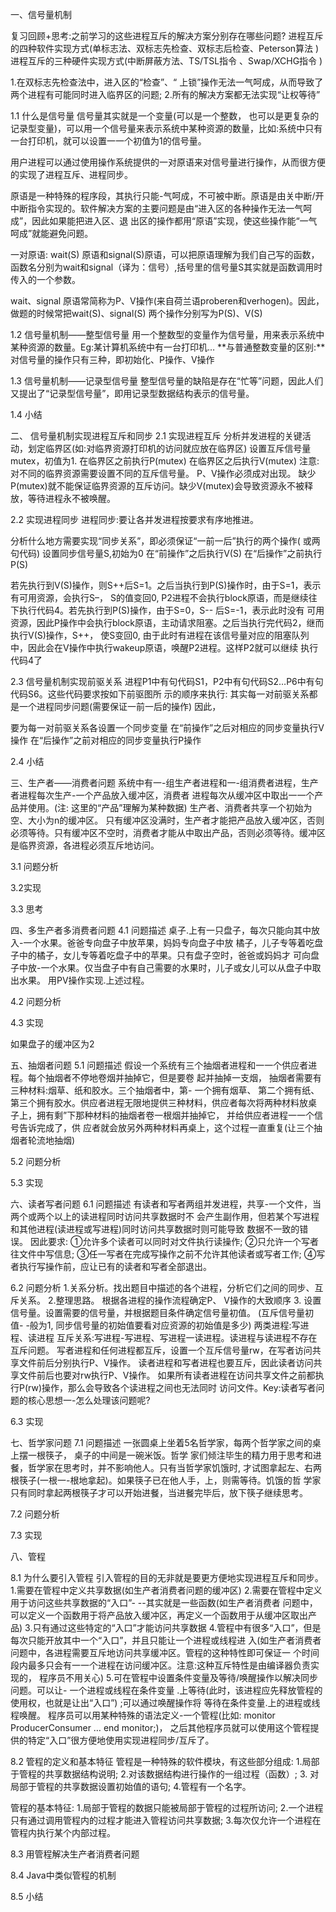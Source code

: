 一、信号量机制


复习回顾+思考:之前学习的这些进程互斥的解决方案分别存在哪些问题?
进程互斥的四种软件实现方式(单标志法、双标志先检查、双标志后检查、Peterson算法 )
进程互斥的三种硬件实现方式(中断屏蔽方法、TS/TSL指令 、Swap/XCHG指令 )

1.在双标志先检查法中，进入区的“检查”、“ 上锁”操作无法一气呵成，从而导致了两个进程有可能同时进入临界区的问题;
2.所有的解决方案都无法实现“让权等待”

1.1 什么是信号量
信号量其实就是一个变量(可以是一个整数， 也可以是更复杂的记录型变量)，可以用一个信号量来表示系统中某种资源的数量，比如:系统中只有一台打印机，就可以设置一一个初值为1的信号量。

用户进程可以通过使用操作系统提供的一对原语来对信号量进行操作，从而很方便的实现了进程互斥、进程同步。

原语是一种特殊的程序段，其执行只能-气呵成，不可被中断。原语是由关中断/开中断指令实现的。软件解决方案的主要问题是由“进入区的各种操作无法一气呵成”，因此如果能把进入区、退
出区的操作都用“原语”实现，使这些操作能“一气呵成”就能避免问题。

一对原语: wait(S) 原语和signal(S)原语，可以把原语理解为我们自己写的函数，函数名分别为wait和signal（译为：信号）,括号里的信号量S其实就是函数调用时传入的一个参数。

wait、signal 原语常简称为P、V操作(来自荷兰语proberen和verhogen)。因此，做题的时候常把wait(S)、signal(S) 两个操作分别写为P(S)、V(S)

1.2 信号量机制——整型信号量
用一个整数型的变量作为信号量，用来表示系统中某种资源的数量。Eg:某计算机系统中有一台打印机…
**与普通整数变量的区别:**对信号量的操作只有三种，即初始化、P操作、V操作



1.3 信号量机制——记录型信号量
整型信号量的缺陷是存在“忙等”问题，因此人们又提出了“记录型信号量”，即用记录型数据结构表示的信号量。





1.4 小结


二、 信号量机制实现进程互斥和同步
2.1 实现进程互斥
分析并发进程的关键活动，划定临界区(如:对临界资源打印机的访问就应放在临界区)
设置互斥信号量mutex，初值为1.
在临界区之前执行P(mutex)
在临界区之后执行V(mutex)
注意:对不同的临界资源需要设置不同的互斥信号量。
P、V操作必须成对出现。
缺少P(mutex)就不能保证临界资源的互斥访问。缺少V(mutex)会导致资源永不被释放，等待进程永不被唤醒。



2.2 实现进程同步
进程同步:要让各并发进程按要求有序地推进。

分析什么地方需要实现“同步关系”，即必须保证“一前一后”执行的两个操作( 或两句代码)
设置同步信号量S,初始为0
在“前操作”之后执行V(S)
在“后操作”之前执行P(S)

若先执行到V(S)操作，则S++后S=1。之后当执行到P(S)操作时，由于S=1，表示有可用资源，会执行S–， S的值变回0,
P2进程不会执行block原语，而是继续往下执行代码4。若先执行到P(S)操作，由于S=0，S-- 后S=-1，表示此时没有
可用资源，因此P操作中会执行block原语，主动请求阻塞。之后当执行完代码2，继而执行V(S)操作，S++， 使S变回0,
由于此时有进程在该信号量对应的阻塞队列中，因此会在V操作中执行wakeup原语，唤醒P2进程。这样P2就可以继续
执行代码4了



2.3 信号量机制实现前驱关系
进程P1中有句代码S1，P2中有句代码S2…P6中有句代码S6。这些代码要求按如下前驱图所
示的顺序来执行:
其实每一对前驱关系都是一个进程同步问题(需要保证一前一后的操作)
因此，

要为每一对前驱关系各设置一个同步变量
在“前操作”之后对相应的同步变量执行V操作
在“后操作”之前对相应的同步变量执行P操作

2.4 小结


三、生产者——消费者问题
系统中有一-组生产者进程和一-组消费者进程，生产者进程每次生产-一个产品放入缓冲区，消费者
进程每次从缓冲区中取出一一个产品并使用。(注: 这里的“产品”理解为某种数据)
生产者、消费者共享一个初始为空、大小为n的缓冲区。
只有缓冲区没满时，生产者才能把产品放入缓冲区，否则必须等待。只有缓冲区不空时，消费者才能从中取出产品，否则必须等待。缓冲区是临界资源，各进程必须互斥地访问。


3.1 问题分析


3.2实现


3.3 思考


四、多生产者多消费者问题
4.1 问题描述
桌子.上有一只盘子，每次只能向其中放入-一个水果。爸爸专向盘子中放苹果，妈妈专向盘子中放
橘子，儿子专等着吃盘子中的橘子，女儿专等着吃盘子中的苹果。只有盘子空时，爸爸或妈妈才
可向盘子中放-一个水果。仅当盘子中有自己需要的水果时，儿子或女儿可以从盘子中取出水果。
用PV操作实现.上述过程。


4.2 问题分析


4.3 实现

如果盘子的缓冲区为2


五、抽烟者问题
5.1 问题描述
假设一个系统有三个抽烟者进程和一一个供应者进程。每个抽烟者不停地卷烟并抽掉它，但是要卷
起并抽掉一支烟， 抽烟者需要有三种材料:烟草、纸和胶水。三个抽烟者中，第- 一个拥有烟草、
第二个拥有纸、第三个拥有胶水。供应者进程无限地提供三种材料，供应者每次将两种材料放桌
子上，拥有剩”下那种材料的抽烟者卷一根烟并抽掉它， 并给供应者进程一一个信号告诉完成了，供
应者就会放另外两种材料再桌上，这个过程一直重复(让三个抽烟者轮流地抽烟)


5.2 问题分析


5.3 实现


六、读者写者问题
6.1 问题描述
有读者和写者两组并发进程，共享-一个文件，当两个或两个以上的读进程同时访问共享数据时不
会产生副作用，但若某个写进程和其他进程(读进程或写进程)同时访问共享数据时则可能导致
数据不一致的错误。
因此要求:
①允许多个读者可以同时对文件执行读操作;
②只允许一个写者往文件中写信息;
③任一写者在完成写操作之前不允许其他读者或写者工作;
④写者执行写操作前，应让已有的读者和写者全部退出。



6.2 问题分析
1.关系分析。找出题目中描述的各个进程，分析它们之间的同步、互斥关系。
2.整理思路。 根据各进程的操作流程确定P、 V操作的大致顺序
3. 设置信号量。设置需要的信号量，并根据题目条件确定信号量初值。 (互斥信号量初值- -般为1,
同步信号量的初始值要看对应资源的初始值是多少)
两类进程:写进程、读进程
互斥关系:写进程-写进程、写进程一读进程。读进程与读进程不存在互斥问题。
写者进程和任何进程都互斥，设置一个互斥信号量rw，在写者访问共享文件前后分别执行P、V操作。
读者进程和写者进程也要互斥，因此读者访问共享文件前后也要对rw执行P、V操作。
如果所有读者进程在访问共享文件之前都执行P(rw)操作，那么会导致各个读进程之间也无法同时
访问文件。Key:读者写者问题的核心思想一-怎么处理该问题呢?

6.3 实现


七、哲学家问题
7.1 问题描述
一张圆桌上坐着5名哲学家，每两个哲学家之间的桌上摆一根筷子， 桌子的中间是一碗米饭。哲学
家们倾注毕生的精力用于思考和进餐，哲学家在思考时，并不影响他人。只有当哲学家饥饿时,
才试图拿起左、右两根筷子(一根一-根地拿起)。如果筷子已在他人手，上，则需等待。饥饿的哲
学家只有同时拿起两根筷子才可以开始进餐，当进餐完毕后，放下筷子继续思考。



7.2 问题分析



7.3 实现


八、管程


8.1 为什么要引入管程
引入管程的目的无非就是要更方便地实现进程互斥和同步。
1.需要在管程中定义共享数据(如生产者消费者问题的缓冲区)
2.需要在管程中定义用于访问这些共享数据的“入口”- --其实就是一些函数(如生产者消费者
问题中，可以定义一个函数用于将产品放入缓冲区，再定义一个函数用于从缓冲区取出产品)
3.只有通过这些特定的“入口”才能访问共享数据
4.管程中有很多“入口”，但是每次只能开放其中一个“入口”，并且只能让一个进程或线程进
入(如生产者消费者问题中，各进程需要互斥地访问共享缓冲区。管程的这种特性即可保证一
个时间段内最多只会有一一个进程在访问缓冲区。注意:这种互斥特性是由编译器负责实现的，
程序员不用关心)
5.可在管程中设置条件变量及等待/唤醒操作以解决同步问题。可以让- 一个进程或线程在条件变量
.上等待(此时，该进程应先释放管程的使用权，也就是让出“入口”) ;可以通过唤醒操作将
等待在条件变量.上的进程或线程唤醒。
程序员可以用某种特殊的语法定义-一个管程(比如: monitor ProducerConsumer … end monitor;)，
之后其他程序员就可以使用这个管程提供的特定“入口”很方便地使用实现进程同步/互斥了。



8.2 管程的定义和基本特征
管程是一种特殊的软件模块，有这些部分组成:
1.局部于管程的共享数据结构说明;
2.对该数据结构进行操作的一组过程（函数）;
3. 对局部于管程的共享数据设置初始值的语句;
4.管程有一个名字。

管程的基本特征:
1.局部于管程的数据只能被局部于管程的过程所访问;
2.一个进程只有通过调用管程内的过程才能进入管程访问共享数据;
3.每次仅允许一个进程在管程内执行某个内部过程。

8.3 用管程解决生产者消费者问题


8.4 Java中类似管程的机制


8.5 小结
